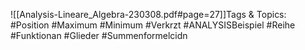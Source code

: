 
![[Analysis-Lineare_Algebra-230308.pdf#page=27]]Tags & Topics:
   #Position
   #Maximum
   #Minimum
   #Verkrzt
   #ANALYSISBeispiel
   #Reihe
   #Funktionan
   #Glieder
   #Summenformelcidn